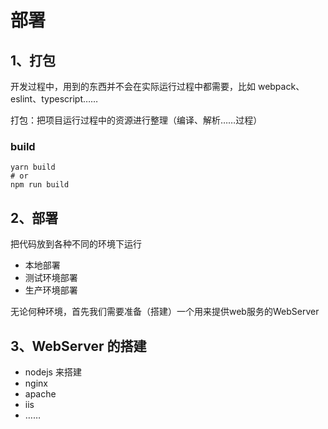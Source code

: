 # 部署



## 1、打包

开发过程中，用到的东西并不会在实际运行过程中都需要，比如 webpack、eslint、typescript……

打包：把项目运行过程中的资源进行整理（编译、解析……过程）

### build

```shell
yarn build
# or
npm run build
```



## 2、部署

把代码放到各种不同的环境下运行

- 本地部署
- 测试环境部署
- 生产环境部署

无论何种环境，首先我们需要准备（搭建）一个用来提供web服务的WebServer



## 3、WebServer 的搭建

- nodejs 来搭建
- nginx
- apache
- iis
- ……